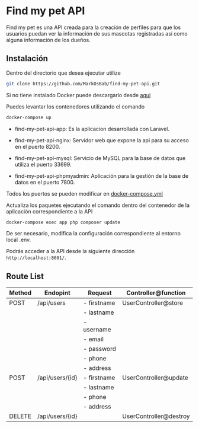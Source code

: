 # Find my pet API

Find my pet es una API creada para la creación de perfiles para que los usuarios puedan ver la información de sus mascotas registradas así como alguna información de los dueños.

## Instalación

Dentro del directorio que desea ejecutar utilize 
```bash
git clone https://github.com/MarkOsBab/find-my-pet-api.git
```

Si no tiene instalado Docker puede descargarlo desde [aqui](https://docs.docker.com/desktop/)

Puedes levantar los contenedores utilizando el comando
```bash
docker-compose up
```

- find-my-pet-api-app: Es la aplicacion desarrollada con Laravel.

- find-my-pet-api-nginx: Servidor web que expone la api para su acceso en el puerto 8200.

- find-my-pet-api-mysql: Servicio de MySQL para la base de datos que utiliza el puerto 33699.

- find-my-pet-api-phpmyadmin: Aplicación para la gestión de la base de datos en el puerto 7800.

Todos los puertos se pueden modificar en [docker-compose.yml](https://github.com/MarkOsBab/find-my-pet-api/blob/main/docker-compose.yml)

Actualiza los paquetes ejecutando el comando dentro del contenedor de la aplicación correspondiente a la API
```bash
docker-compose exec app php composer update
```
De ser necesario, modifica la configuración correspondiente al entorno local .env.

Podrás acceder a la API desde la siguiente dirección  ```http://localhost:8601/```.

## Route List

| Method | Endopint | Request | Controller@function |
| ------------- | ------------- | ------------- | ------------- |
| POST | /api/users | - firstname | UserController@store |
|      |            | - lastname  |                      |
|      |            | - username  |                      |
|      |            | - email     |                      |
|      |            | - password  |                      |
|      |            | - phone     |                      |
|      |            | - address   |                      |
| POST | /api/users/{id} | - firstname | UserController@update |
|      |                 | - lastname  |                       |
|      |                 | - phone     |                       |
|      |                 | - address   |                       |
| DELETE | /api/users/{id} | | UserController@destroy | 